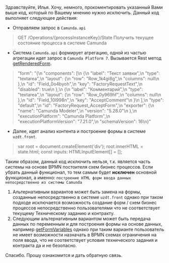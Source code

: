 Здравствуйте, Илья.
Хочу, немного, прокоментировать указанный Вами выше код, который по Вашему мнению нужно исключить.
Данный код выполняет следующее действия:
- Отправляем запрос в `Camunda.api`
> GET
> /Operations/{processInstanceKey}/State
> Получить текущее состояние процесса в системе Camunda

- Система `Camunda.api` формирует агрегацию, одной из частью агрегации идет запрос в `Camunda Platform 7`. Вызывается Rest метод [getRenderedForm](https://docs.camunda.org/rest/camunda-bpm-platform/7.21-SNAPSHOT/#tag/Task/operation/getRenderedForm). 

>  "form": "{\n  \"components\": [\n    {\n      \"label\": \"Текст заявки\",\n      \"type\": \"textarea\",\n      \"layout\": {\n        \"row\": \"Row_1k4gi8g\",\n        \"columns\": null\n      },\n      \"id\": \"Field_0o4byoh\",\n      \"key\": \"FactoryRequestText\",\n      \"disabled\": true\n    },\n    {\n      \"label\": \"Комментарий\",\n      \"type\": \"textarea\",\n      \"layout\": {\n        \"row\": \"Row_0y969hf\",\n        \"columns\": null\n      },\n      \"id\": \"Field_10l998n\",\n      \"key\": \"AcceptComment\"\n    }\n  ],\n  \"type\": \"default\",\n  \"id\": \"FactoryRequest_AcceptForm\",\n  \"exporter\": {\n    \"name\": \"Camunda Modeler\",\n    \"version\": \"5.28.0\"\n  },\n  \"executionPlatform\": \"Camunda Platform\",\n  \"executionPlatformVersion\": \"7.21.0\",\n  \"schemaVersion\": 16\n}"

- Далее, идет анализ контента и построение формы в системе `uzdt.front`. 

> 	var root = document.createElement('div');
	root.innerHTML = state.html;
	const inputs: HTMLInputElement[] = [];

Таким образом, данный код исключить нельзя, т.к. является часть системы на основе BPMN постоителя схем бизнес процессов. Если убрать данный функционал, то тем самым будет **исключен** основной функционал, а именно: `построение HTML форм ввода данных непосредственно из системы Camunda`

1. Альтернативным вариантов может быть замена на формы, созданные непосредственно в системе `uzdt.front` однако при таком подходе исключается возможность создание форм / схем бизнес процессов непосредственно пользователями что не соответствует текущему Техническому заданию и контракту.
2. Следующим альтернативным вариантом может быть передача данных по переменным и для построения формы на основе данных, например [getFormVariables](https://docs.camunda.org/rest/camunda-bpm-platform/7.21-SNAPSHOT/#tag/Task/operation/getFormVariables) однако при таким варианте пользователь не имеет возможности назначать в BPMN схемах ограничения на поля ввода, что не соответствует условия технического задания и контракта да и не безопасно.

Спасибо. Прошу ознакомится и дать обратную связь.




